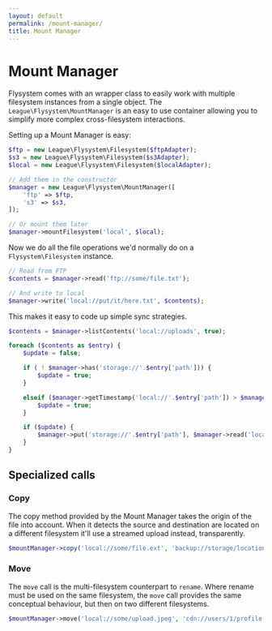 ```yaml
---
layout: default
permalink: /mount-manager/
title: Mount Manager
---
```


# Mount Manager

Flysystem comes with an wrapper class to easily work with multiple filesystem instances
from a single object. The `League\Flysystem\MountManager` is an easy to use container allowing
you to simplify more complex cross-filesystem interactions.

Setting up a Mount Manager is easy:

~~~ php
$ftp = new League\Flysystem\Filesystem($ftpAdapter);
$s3 = new League\Flysystem\Filesystem($s3Adapter);
$local = new League\Flysystem\Filesystem($localAdapter);

// Add them in the constructor
$manager = new League\Flysystem\MountManager([
    'ftp' => $ftp,
    's3' => $s3,
]);

// Or mount them later
$manager->mountFilesystem('local', $local);
~~~

Now we do all the file operations we'd normally do on a `Flysystem\Filesystem` instance.

~~~ php
// Read from FTP
$contents = $manager->read('ftp://some/file.txt');

// And write to local
$manager->write('local://put/it/here.txt', $contents);
~~~

This makes it easy to code up simple sync strategies.

~~~ php
$contents = $manager->listContents('local://uploads', true);

foreach ($contents as $entry) {
    $update = false;

    if ( ! $manager->has('storage://'.$entry['path'])) {
        $update = true;
    }

    elseif ($manager->getTimestamp('local://'.$entry['path']) > $manager->getTimestamp('storage://'.$entry['path'])) {
        $update = true;
    }

    if ($update) {
        $manager->put('storage://'.$entry['path'], $manager->read('local://'.$entry['path']));
    }
}
~~~

## Specialized calls

### Copy

The copy method provided by the Mount Manager takes the origin of the file into account.
When it detects the source and destination are located on a different filesystem it'll
use a streamed upload instead, transparently.

~~~ php
$mountManager->copy('local://some/file.ext', 'backup://storage/location.ext');
~~~

### Move

The `move` call is the multi-filesystem counterpart to `rename`. Where rename must be used on
the same filesystem, the `move` call provides the same conceptual behaviour, but then on two
different filesystems.

~~~ php
$mountManager->move('local://some/upload.jpeg', 'cdn://users/1/profile-picture.jpeg');
~~~
